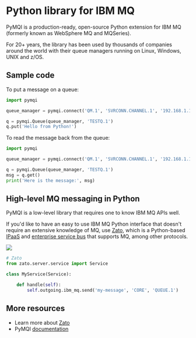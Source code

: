 
# Python library for IBM MQ

PyMQI is a production-ready, open-source Python extension for IBM MQ (formerly known as WebSphere MQ and MQSeries).

For 20+ years, the library has been used by thousands of companies around the world with their queue managers running on
Linux, Windows, UNIX and z/OS.

## Sample code

To put a message on a queue:

```python
import pymqi

queue_manager = pymqi.connect('QM.1', 'SVRCONN.CHANNEL.1', '192.168.1.121(1434)')

q = pymqi.Queue(queue_manager, 'TESTQ.1')
q.put('Hello from Python!')
```

To read the message back from the queue:

```python
import pymqi

queue_manager = pymqi.connect('QM.1', 'SVRCONN.CHANNEL.1', '192.168.1.121(1434)')

q = pymqi.Queue(queue_manager, 'TESTQ.1')
msg = q.get()
print('Here is the message:', msg)
```

## High-level MQ messaging in Python

PyMQI is a low-level library that requires one to know IBM MQ APIs well.

If you'd like to have an easy to use IBM MQ Python interface that doesn't require an extensive knowledge of MQ,
use
[Zato](https://zato.io),
which is a Python-based
[IPaaS](https://zato.io/articles/integration-platform.html)
and
[enterprise service bus](https://zato.io/en/docs/3.3/intro/esb-soa.html)
that supports MQ, among other protocols.

![](https://upcdn.io/kW15bqq/raw/root/en/docs/3.3/gfx/api/screenshots/mq.png)


```python
# Zato
from zato.server.service import Service

class MyService(Service):

    def handle(self):
        self.outgoing.ibm_mq.send('my-message', 'CORE', 'QUEUE.1')
```

## More resources

* Learn more about [Zato](https://zato.io)
* PyMQI [documentation](https://zato.io/pymqi/index.html)
